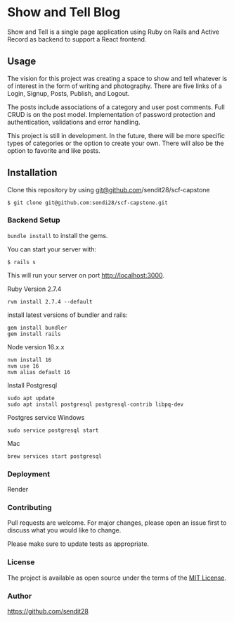 # Show and Tell Blog

Show and Tell is a single page application using Ruby on Rails and Active Record as backend to support a React frontend.

## Usage
The vision for this project was creating a space to show and tell whatever is of interest in the form of writing and photography.  There are five links of a Login, Signup, Posts, Publish, and Logout.

The posts include associations of a category and user post comments.  Full CRUD is on the post model.  Implementation of password protection and authentication, validations and error handling.

This project is still in development.  In the future, there will be more specific types of categories or the option to create your own.  There will also be the option to favorite and like posts.

## Installation
Clone this repository by using git@github.com/sendit28/scf-capstone
```console
$ git clone git@github.com:sendi28/scf-capstone.git
```
### Backend Setup

`bundle install` to install the gems.

You can start your server with:

```console
$ rails s
```

This will run your server on port
[http://localhost:3000](http://localhost:3000).

Ruby Version 2.7.4
```console
rvm install 2.7.4 --default
```
install latest versions of bundler and rails:
```console
gem install bundler
gem install rails
```
Node version 16.x.x
```console
nvm install 16
nvm use 16
nvm alias default 16
```
Install Postgresql

```console
sudo apt update
sudo apt install postgresql postgresql-contrib libpq-dev
```
Postgres service
Windows
```console
sudo service postgresql start
```
Mac
```console
brew services start postgresql
```

### Deployment
Render


### Contributing
Pull requests are welcome. For major changes, please open an issue first to discuss what you would like to change.

Please make sure to update tests as appropriate.

### License
The project is available as open source under the terms of the [MIT License](https://opensource.org/licenses/MIT).

### Author
https://github.com/sendit28



